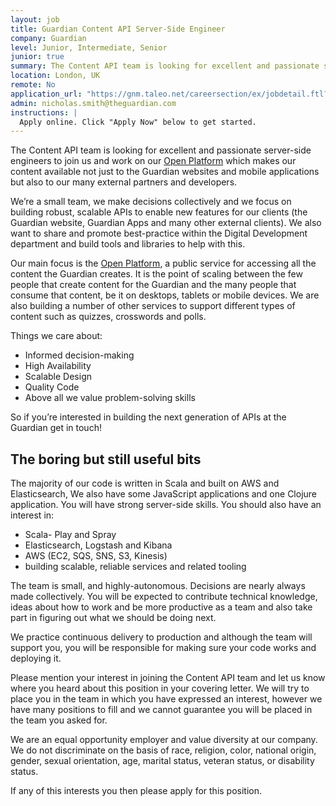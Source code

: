 ```yaml
---
layout: job
title: Guardian Content API Server-Side Engineer
company: Guardian
level: Junior, Intermediate, Senior
junior: true
summary: The Content API team is looking for excellent and passionate server-side engineers to join us and work on our Open Platform which makes our content available not just to the Guardian websites and mobile applications but also to our many external partners and developers.
location: London, UK
remote: No
application_url: "https://gnm.taleo.net/careersection/ex/jobdetail.ftl?job=KIN00002J&src=DevelopersSite"
admin: nicholas.smith@theguardian.com
instructions: |
  Apply online. Click "Apply Now" below to get started.
---
```


<!-- break -->
 
The Content API team is looking for excellent and passionate server-side engineers to join us and work on our [Open Platform](http://open-platform.theguardian.com/) which makes our content available not just to the Guardian websites and mobile applications but also to our many external partners and developers.

We’re a small team, we make decisions collectively and we focus on building robust, scalable APIs to enable new features for our clients (the Guardian website, Guardian Apps and many other external clients). We also want to share and promote best-practice within the Digital Development department and build tools and libraries to help with this.

Our main focus is the [Open Platform](http://open-platform.theguardian.com/), a public service for accessing all the content the Guardian creates. It is the point of scaling between the few people that create content for the Guardian and the many people that consume that content, be it on desktops, tablets or mobile devices. We are also building a number of other services to support different types of content such as quizzes, crosswords and polls.

Things we care about:
* Informed decision-making
* High Availability
* Scalable Design
* Quality Code
* Above all we value problem-solving skills

So if you’re interested in building the next generation of APIs at the Guardian get in touch!

The boring but still useful bits
---------------------------------------

The majority of our code is written in Scala and built on AWS and Elasticsearch, We also have some JavaScript applications and one Clojure application.
You will have strong server-side skills. You should also have an interest in:
* Scala- Play and Spray
* Elasticsearch, Logstash and Kibana
* AWS (EC2, SQS, SNS, S3, Kinesis)
* building scalable, reliable services and related tooling

The team is small, and highly-autonomous. Decisions are nearly always made collectively. You will be expected to contribute technical knowledge, ideas about how to work and be more productive as a team and also take part in figuring out what we should be doing next.

We practice continuous delivery to production and although the team will support you, you will be responsible for making sure your code works and deploying it.

Please mention your interest in joining the Content API team and let us know where you heard about this position in your covering letter. We will try to place you in the team in which you have expressed an interest, however we have many positions to fill and we cannot guarantee you will be placed in the team you asked for.

We are an equal opportunity employer and value diversity at our company. We do not discriminate on the basis of race, religion, color, national origin, gender, sexual orientation, age, marital status, veteran status, or disability status.

If any of this interests you then please apply for this position.
